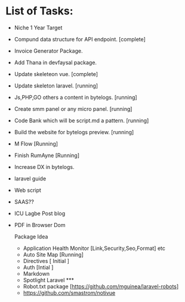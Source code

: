 # List of Tasks:

* Niche 1 Year Target

* Compund data structure for API endpoint. [complete]
* Invoice Generator Package.
* Add Thana in devfaysal package.
* Update skeleteon vue. [complete]
* Update skeleton laravel. [running]
* Js,PHP,GO others a  content in bytelogs. [running]
* Create smm panel or any micro panel. [running]
* Code Bank which will be script.md a pattern. [running]
* Build the website for bytelogs preview. [running]
* M Flow [Running]
* Finish RumAyne [Running]
* Increase DX in bytelogs.
* laravel guide
* Web script
* SAAS?? 
* ICU Lagbe Post blog
* PDF in Browser Dom

  Package Idea
  * Application Health Monitor [Link,Security,Seo,Format] etc
  * Auto Site Map [Running]
  * Directives [ Initial ]
  * Auth [Intial ]
  * Markdown
  * Spotlight Laravel ***
  * Robot.txt package [https://github.com/mguinea/laravel-robots]
  * https://github.com/smastrom/notivue


